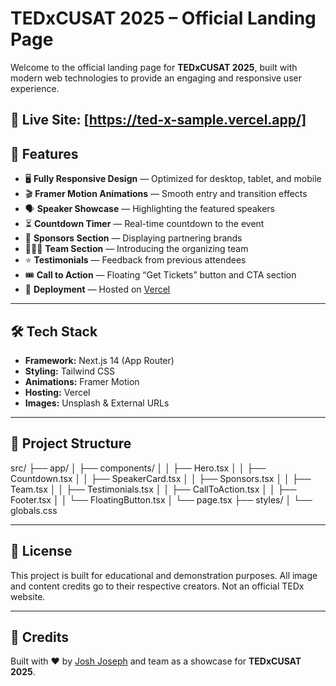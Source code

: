 # TEDxCUSAT 2025 – Official Landing Page

Welcome to the official landing page for **TEDxCUSAT 2025**, built with modern web technologies to provide an engaging and responsive user experience.

🔴 **Live Site:** [https://ted-x-sample.vercel.app/]
---

## 🚀 Features

- 🖥️ **Fully Responsive Design** — Optimized for desktop, tablet, and mobile
- 🎬 **Framer Motion Animations** — Smooth entry and transition effects
- 🗣️ **Speaker Showcase** — Highlighting the featured speakers
- ⏳ **Countdown Timer** — Real-time countdown to the event
- 💼 **Sponsors Section** — Displaying partnering brands
- 🧑‍🤝‍🧑 **Team Section** — Introducing the organizing team
- ⭐ **Testimonials** — Feedback from previous attendees
- 🎟️ **Call to Action** — Floating “Get Tickets” button and CTA section
- 🔐 **Deployment** — Hosted on [Vercel](https://vercel.com)

---

## 🛠️ Tech Stack

- **Framework:** Next.js 14 (App Router)
- **Styling:** Tailwind CSS
- **Animations:** Framer Motion
- **Hosting:** Vercel
- **Images:** Unsplash & External URLs

---

## 📁 Project Structure

src/
├── app/
│ ├── components/
│ │ ├── Hero.tsx
│ │ ├── Countdown.tsx
│ │ ├── SpeakerCard.tsx
│ │ ├── Sponsors.tsx
│ │ ├── Team.tsx
│ │ ├── Testimonials.tsx
│ │ ├── CallToAction.tsx
│ │ ├── Footer.tsx
│ │ └── FloatingButton.tsx
│ └── page.tsx
├── styles/
│ └── globals.css



---

## 🧾 License

This project is built for educational and demonstration purposes. All image and content credits go to their respective creators. Not an official TEDx website.

---

## 🙌 Credits

Built with ❤️ by [Josh Joseph](https://github.com/JoshJoseph1234) and team as a showcase for **TEDxCUSAT 2025**.
